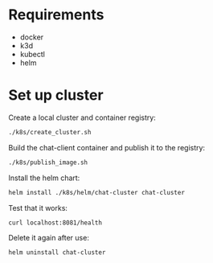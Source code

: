 # Requirements

- docker
- k3d
- kubectl
- helm

# Set up cluster

Create a local cluster and container registry:

```bash
./k8s/create_cluster.sh
```

Build the chat-client container and publish it to the registry:

```bash
./k8s/publish_image.sh
```

Install the helm chart:

```bash
helm install ./k8s/helm/chat-cluster chat-cluster
```

Test that it works:

```bash
curl localhost:8081/health
```

Delete it again after use:

```bash
helm uninstall chat-cluster
```

